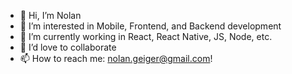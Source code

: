 - 👋 Hi, I’m Nolan
- 👀 I’m interested in Mobile, Frontend,  and Backend development 
- 🌱 I’m currently working in React, React Native, JS, Node, etc.
- 💞️ I’d love to collaborate
- 📫 How to reach me: nolan.geiger@gmail.com!

<!---
NoleyNarbar/NoleyNarbar is a ✨ special ✨ repository because its `README.md` (this file) appears on your GitHub profile.
You can click the Preview link to take a look at your changes.
--->
